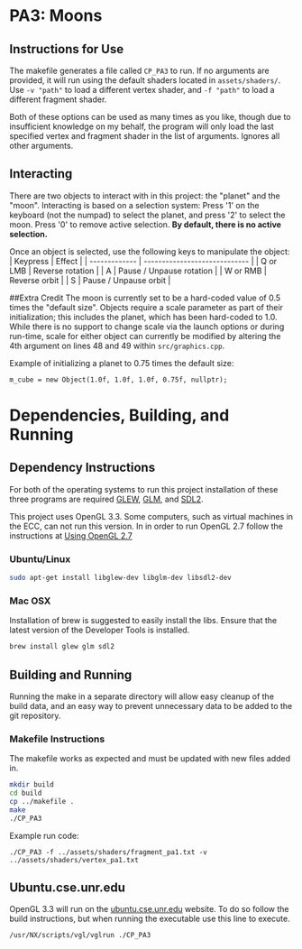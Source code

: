 # PA3: Moons

## Instructions for Use
The makefile generates a file called ```CP_PA3``` to run. If no arguments are provided, it will run using the default shaders located in ```assets/shaders/```. Use ```-v "path"``` to load a different vertex shader, and ```-f "path"``` to load a different fragment shader.

Both of these options can be used as many times as you like, though due to insufficient knowledge on my behalf, the program will only load the last specified vertex and fragment shader in the list of arguments. Ignores all other arguments.

## Interacting
There are two objects to interact with in this project: the "planet" and the "moon". Interacting is based on a selection system: Press '1' on the keyboard (not the numpad) to select the planet, and press '2' to select the moon. Press '0' to remove active selection. **By default, there is no active selection.**

Once an object is selected, use the following keys to manipulate the object:
| Keypress	| Effect			|
| -------------	| ----------------------------- |
| Q or LMB	| Reverse rotation		|
| A		| Pause / Unpause rotation	|
| W or RMB	| Reverse orbit			|
| S		| Pause / Unpause orbit		|

##Extra Credit
The moon is currently set to be a hard-coded value of 0.5 times the "default size". Objects require a scale parameter as part of their initialization; this includes the planet, which has been hard-coded to 1.0. While there is no support to change scale via the launch options or during run-time, scale for either object can currently be modified by altering the 4th argument on lines 48 and 49 within ```src/graphics.cpp```.

Example of initializing a planet to 0.75 times the default size:
```
m_cube = new Object(1.0f, 1.0f, 1.0f, 0.75f, nullptr);
```

# Dependencies, Building, and Running

## Dependency Instructions
For both of the operating systems to run this project installation of these three programs are required [GLEW](http://glew.sourceforge.net/), [GLM](http://glm.g-truc.net/0.9.7/index.html), and [SDL2](https://wiki.libsdl.org/Tutorials).

This project uses OpenGL 3.3. Some computers, such as virtual machines in the ECC, can not run this version. In in order to run OpenGL 2.7 follow the instructions at [Using OpenGL 2.7](https://github.com/HPC-Vis/computer-graphics/wiki/Using-OpenGL-2.7)

### Ubuntu/Linux
```bash
sudo apt-get install libglew-dev libglm-dev libsdl2-dev
```

### Mac OSX
Installation of brew is suggested to easily install the libs. Ensure that the latest version of the Developer Tools is installed.
```bash
brew install glew glm sdl2
```

## Building and Running
Running the make in a separate directory will allow easy cleanup of the build data, and an easy way to prevent unnecessary data to be added to the git repository.  

### Makefile Instructions 
The makefile works as expected and must be updated with new files added in.

```bash
mkdir build
cd build
cp ../makefile .
make
./CP_PA3
```

Example run code:
```
./CP_PA3 -f ../assets/shaders/fragment_pa1.txt -v ../assets/shaders/vertex_pa1.txt
```

## Ubuntu.cse.unr.edu
OpenGL 3.3 will run on the [ubuntu.cse.unr.edu](https://ubuntu.cse.unr.edu/) website. To do so follow the build instructions, but when running the executable use this line to execute.
```bash
/usr/NX/scripts/vgl/vglrun ./CP_PA3
```
